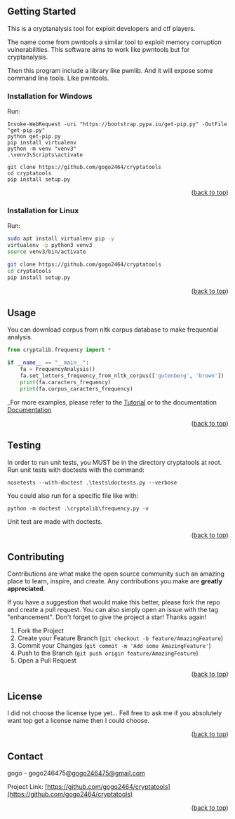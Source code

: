 <!-- GETTING STARTED -->
## Getting Started

This is a cryptanalysis tool for exploit developers and ctf players.

The name come from pwntools a similar tool to exploit memory corruption vulnerabilities. This software aims to work like pwntools but for cryptanalysis.

Then this program include a library like pwnlib. And it will expose some command line tools. Like pwntools.

### Installation for Windows

Run:

  ```shell
  Invoke-WebRequest -uri "https://bootstrap.pypa.io/get-pip.py" -OutFile "get-pip.py"
  python get-pip.py
  pip install virtualenv
  python -m venv "venv3"
  .\venv3\Scripts\activate
  
  git clone https://github.com/gogo2464/cryptatools
  cd cryptatools
  pip install setup.py
  ```

<p align="right">(<a href="#top">back to top</a>)</p>

### Installation for Linux

Run:

  ```sh
  sudo apt install virtualenv pip -y
  virtualenv -p python3 venv3
  source venv3/bin/activate
  
  git clone https://github.com/gogo2464/cryptatools
  cd cryptatools
  pip install setup.py
  
  ```

<p align="right">(<a href="#top">back to top</a>)</p>



<!-- USAGE EXAMPLES -->
## Usage

You can download corpus from nltk corpus database to make frequential analysis.

```python
from cryptalib.frequency import *

if __name__ == "__main__":
    fa = FrequencyAnalysis()
    fa.set_letters_frequency_from_nltk_corpus(['gutenberg', 'brown'])
    print(fa.caracters_frequency)
    print(fa.corpus_caracters_frequency)
```

_For more examples, please refer to the [Tutorial](https://example.com) or to the documentation [Documentation](https://example.com)

<p align="right">(<a href="#top">back to top</a>)</p>

<!-- TESTING EXAMPLES -->
## Testing

In order to run unit tests, you MUST be in the directory cryptatools at root.
Run unit tests with doctests with the command:

```shell
nosetests --with-doctest .\tests\doctests.py --verbose
```

You could also run for a specific file like with:
````shell
python -m doctest .\cryptalib\frequency.py -v
````

Unit test are made with doctests.

<p align="right">(<a href="#top">back to top</a>)</p>


<!-- CONTRIBUTING -->
## Contributing

Contributions are what make the open source community such an amazing place to learn, inspire, and create. Any contributions you make are **greatly appreciated**.

If you have a suggestion that would make this better, please fork the repo and create a pull request. You can also simply open an issue with the tag "enhancement".
Don't forget to give the project a star! Thanks again!

1. Fork the Project
2. Create your Feature Branch (`git checkout -b feature/AmazingFeature`)
3. Commit your Changes (`git commit -m 'Add some AmazingFeature'`)
4. Push to the Branch (`git push origin feature/AmazingFeature`)
5. Open a Pull Request

<p align="right">(<a href="#top">back to top</a>)</p>



<!-- LICENSE -->
## License

I did not choose the license type yet... Fell free to ask me if you absolutely want top get a license name then I could choose.

<p align="right">(<a href="#top">back to top</a>)</p>



<!-- CONTACT -->
## Contact

gogo - gogo246475@gogo246475@gmail.com

Project Link: [https://github.com/gogo2464/cryptatools](https://github.com/gogo2464/cryptatools)

<p align="right">(<a href="#top">back to top</a>)</p>